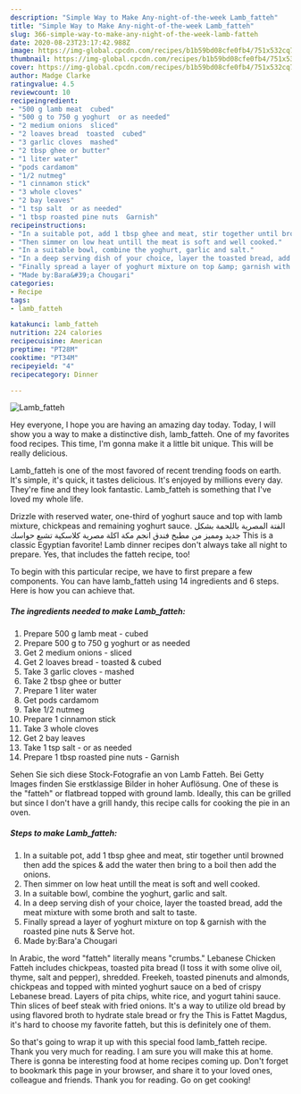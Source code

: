 ```yaml
---
description: "Simple Way to Make Any-night-of-the-week Lamb_fatteh"
title: "Simple Way to Make Any-night-of-the-week Lamb_fatteh"
slug: 366-simple-way-to-make-any-night-of-the-week-lamb-fatteh
date: 2020-08-23T23:17:42.988Z
image: https://img-global.cpcdn.com/recipes/b1b59bd08cfe0fb4/751x532cq70/lamb_fatteh-recipe-main-photo.jpg
thumbnail: https://img-global.cpcdn.com/recipes/b1b59bd08cfe0fb4/751x532cq70/lamb_fatteh-recipe-main-photo.jpg
cover: https://img-global.cpcdn.com/recipes/b1b59bd08cfe0fb4/751x532cq70/lamb_fatteh-recipe-main-photo.jpg
author: Madge Clarke
ratingvalue: 4.5
reviewcount: 10
recipeingredient:
- "500 g lamb meat  cubed"
- "500 g to 750 g yoghurt  or as needed"
- "2 medium onions  sliced"
- "2 loaves bread  toasted  cubed"
- "3 garlic cloves  mashed"
- "2 tbsp ghee or butter"
- "1 liter water"
- "pods cardamom"
- "1/2 nutmeg"
- "1 cinnamon stick"
- "3 whole cloves"
- "2 bay leaves"
- "1 tsp salt  or as needed"
- "1 tbsp roasted pine nuts  Garnish"
recipeinstructions:
- "In a suitable pot, add 1 tbsp ghee and meat, stir together until browned then add the spices &amp; add the water then bring to a boil then add the onions."
- "Then simmer on low heat untill the meat is soft and well cooked."
- "In a suitable bowl, combine the yoghurt, garlic and salt."
- "In a deep serving dish of your choice, layer the toasted bread, add the meat mixture with some broth and salt to taste."
- "Finally spread a layer of yoghurt mixture on top &amp; garnish with the roasted pine nuts &amp; Serve hot."
- "Made by:Bara&#39;a Chougari"
categories:
- Recipe
tags:
- lamb_fatteh

katakunci: lamb_fatteh 
nutrition: 224 calories
recipecuisine: American
preptime: "PT28M"
cooktime: "PT34M"
recipeyield: "4"
recipecategory: Dinner

---
```



![Lamb_fatteh](https://img-global.cpcdn.com/recipes/b1b59bd08cfe0fb4/751x532cq70/lamb_fatteh-recipe-main-photo.jpg)

Hey everyone, I hope you are having an amazing day today. Today, I will show you a way to make a distinctive dish, lamb_fatteh. One of my favorites food recipes. This time, I'm gonna make it a little bit unique. This will be really delicious.

Lamb_fatteh is one of the most favored of recent trending foods on earth. It's simple, it's quick, it tastes delicious. It's enjoyed by millions every day. They're fine and they look fantastic. Lamb_fatteh is something that I've loved my whole life.

Drizzle with reserved water, one-third of yoghurt sauce and top with lamb mixture, chickpeas and remaining yoghurt sauce. الفتة المصرية باللحمة بشكل جديد ومميز من مطبخ فندق انجم مكة اكلة مصرية كلاسكية تشبع حواسك This is a classic Egyptian favorite! Lamb dinner recipes don&#39;t always take all night to prepare. Yes, that includes the fatteh recipe, too!


To begin with this particular recipe, we have to first prepare a few components. You can have lamb_fatteh using 14 ingredients and 6 steps. Here is how you can achieve that.

<!--inarticleads1-->

##### The ingredients needed to make Lamb_fatteh:

1. Prepare 500 g lamb meat - cubed
1. Prepare 500 g to 750 g yoghurt  or as needed
1. Get 2 medium onions - sliced
1. Get 2 loaves bread - toasted &amp; cubed
1. Take 3 garlic cloves - mashed
1. Take 2 tbsp ghee or butter
1. Prepare 1 liter water
1. Get pods cardamom
1. Take 1/2 nutmeg
1. Prepare 1 cinnamon stick
1. Take 3 whole cloves
1. Get 2 bay leaves
1. Take 1 tsp salt - or as needed
1. Prepare 1 tbsp roasted pine nuts - Garnish


Sehen Sie sich diese Stock-Fotografie an von Lamb Fatteh. Bei Getty Images finden Sie erstklassige Bilder in hoher Auflösung. One of these is the &#34;fatteh&#34; or flatbread topped with ground lamb. Ideally, this can be grilled but since I don&#39;t have a grill handy, this recipe calls for cooking the pie in an oven. 

<!--inarticleads2-->

##### Steps to make Lamb_fatteh:

1. In a suitable pot, add 1 tbsp ghee and meat, stir together until browned then add the spices &amp; add the water then bring to a boil then add the onions.
1. Then simmer on low heat untill the meat is soft and well cooked.
1. In a suitable bowl, combine the yoghurt, garlic and salt.
1. In a deep serving dish of your choice, layer the toasted bread, add the meat mixture with some broth and salt to taste.
1. Finally spread a layer of yoghurt mixture on top &amp; garnish with the roasted pine nuts &amp; Serve hot.
1. Made by:Bara&#39;a Chougari


In Arabic, the word &#34;fatteh&#34; literally means &#34;crumbs.&#34; Lebanese Chicken Fatteh includes chickpeas, toasted pita bread (I toss it with some olive oil, thyme, salt and pepper), shredded. Freekeh, toasted pinenuts and almonds, chickpeas and topped with minted yoghurt sauce on a bed of crispy Lebanese bread. Layers of pita chips, white rice, and yogurt tahini sauce. Thin slices of beef steak with fried onions. It&#39;s a way to utilize old bread by using flavored broth to hydrate stale bread or fry the This is Fattet Magdus, it&#39;s hard to choose my favorite fatteh, but this is definitely one of them. 

So that's going to wrap it up with this special food lamb_fatteh recipe. Thank you very much for reading. I am sure you will make this at home. There is gonna be interesting food at home recipes coming up. Don't forget to bookmark this page in your browser, and share it to your loved ones, colleague and friends. Thank you for reading. Go on get cooking!
